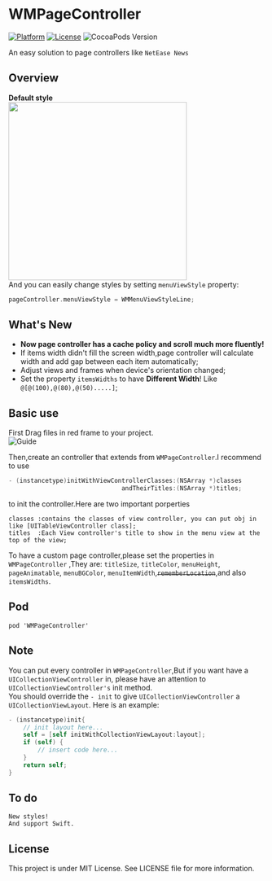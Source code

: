 # WMPageController
[![Platform](http://img.shields.io/badge/platform-iOS-blue.svg?style=flat
)](https://developer.apple.com/iphone/index.action)
[![License](http://img.shields.io/badge/license-MIT-lightgrey.svg?style=flat
)](http://mit-license.org)
![CocoaPods Version](https://img.shields.io/badge/pod-v0.36.4-brightgreen.svg)

An easy solution to page controllers like `NetEase News`
## Overview
**Default style** <br>
<img height="350" src="https://github.com/wangmchn/WMPageController/blob/master/WMPageControllerDemo/WMPageController/ScreenShot/ScreenShot.gif" />
<br>
And you can easily change styles by setting `menuViewStyle` property:
```objective-c
pageController.menuViewStyle = WMMenuViewStyleLine;
```
## What's New
* **Now page controller has a cache policy and scroll much more fluently!**
* If items width didn't fill the screen width,page controller will calculate width and add gap between each item automatically;
* Adjust views and frames when device's orientation changed;
* Set the property `itemsWidths` to have **Different Width**! Like `@[@(100),@(80),@(50).....]`;

## Basic use

First Drag files in red frame to your project.<br>
![Guide](https://github.com/wangmchn/WMPageController/blob/master/WMPageControllerDemo/WMPageController/ScreenShot/guide.png)

Then,create an controller that extends from `WMPageController`.I recommend to use<br>
```objective-c
- (instancetype)initWithViewControllerClasses:(NSArray *)classes 
                               andTheirTitles:(NSArray *)titles;
```
to init the controller.Here are two important porperties<br>

    classes :contains the classes of view controller, you can put obj in like [UITableViewController class];
    titles  :Each View controller's title to show in the menu view at the top of the view;

To have a custom page controller,please set the properties in `WMPageController` ,They are: `titleSize`, `titleColor`, `menuHeight`, `pageAnimatable`, `menuBGColor`, `menuItemWidth`,~~`rememberLocation`~~,and also `itemsWidths`.<br>

## Pod
    pod 'WMPageController'

## Note
You can put every controller in `WMPageController`,But if you want have a `UICollectionViewController` in, please have an attention to `UICollectionViewController's` init method.<br>
You should override the `- init` to give `UICollectionViewController` a `UICollectionViewLayout`.
Here is an example:
```objective-c
- (instancetype)init{
    // init layout here...
    self = [self initWithCollectionViewLayout:layout];
    if (self) {
        // insert code here...
    }
    return self;
}
```
## To do
    New styles!
    And support Swift.

## License
This project is under MIT License. See LICENSE file for more information.
